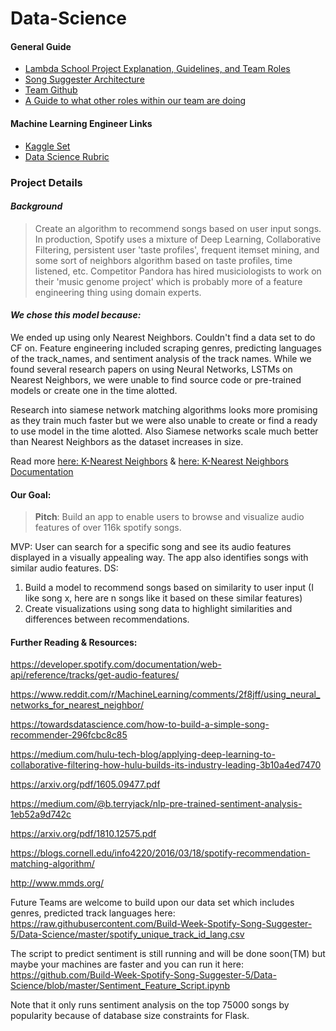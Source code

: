 # Data-Science

#### General Guide
- [Lambda School Project Explanation, Guidelines, and Team Roles](https://airtable.com/shrtA1m4LFJAnjvqS/tblI02wuarVEYWVSv/viw2L09271lKsRt5x/recsd9pTmzGNlk2re?blocks=hide)
- [Song Suggester Architecture](https://www.notion.so/Spotify-Song-Suggester-0fd8e64d69c54e03a7884eec81885dbc)
- [Team Github](https://trello.com/c/i2p8e44L/5-ml-engineers)
- [A Guide to what other roles within our team are doing](https://www.notion.so/Working-Effectively-Across-Tracks-7be8d0eb25a14418b1e2a93ddde1d561)

#### Machine Learning Engineer Links

- [Kaggle Set](https://www.kaggle.com/tomigelo/spotify-audio-features)
- [Data Science Rubric](https://www.notion.so/Data-Science-Unit-4-814c17e421334cd8b3d2867d1d49f541)

### Project Details

 #### *Background*

> Create an algorithm to recommend songs based on user input songs. In production, Spotify uses a mixture of Deep Learning, Collaborative Filtering, persistent user 'taste profiles', frequent itemset mining, and some sort of neighbors algorithm based on
taste profiles, time listened, etc. Competitor Pandora has hired musiciologists to work on their 'music genome project' which
is probably more of a feature engineering thing using domain experts.

#### *We chose this model because:*

We ended up using only Nearest Neighbors. Couldn't find a data set to do CF on. Feature engineering included scraping genres,
predicting languages of the track_names, and sentiment analysis of the track names. While we found several research papers on using
Neural Networks, LSTMs on Nearest Neighbors, we were unable to find source code or pre-trained models or create one in the time alotted.

Research into siamese network matching algorithms looks more promising as they train much faster but we were also unable
to create or find a ready to use model in the time alotted. Also Siamese networks scale much better than Nearest Neighbors as the
dataset increases in size.


Read more [here: K-Nearest Neighbors](https://towardsdatascience.com/machine-learning-basics-with-the-k-nearest-neighbors-algorithm-6a6e71d01761) &  [here: K-Nearest Neighbors Documentation](https://scikit-learn.org/stable/modules/neighbors.html)


#### **Our Goal**:

> **Pitch**: Build an app to enable users to browse and visualize audio features of over 116k spotify songs.

MVP: User can search for a specific song and see its audio features displayed in a visually appealing way. The app also identifies songs with similar audio features.
DS:
1. Build a model to recommend songs based on similarity to user input (I like song x, here are n songs like it based on these similar features)
2. Create visualizations using song data to highlight similarities and differences between recommendations.

#### Further Reading & Resources:

https://developer.spotify.com/documentation/web-api/reference/tracks/get-audio-features/

https://www.reddit.com/r/MachineLearning/comments/2f8jff/using_neural_networks_for_nearest_neighbor/

https://towardsdatascience.com/how-to-build-a-simple-song-recommender-296fcbc8c85

https://medium.com/hulu-tech-blog/applying-deep-learning-to-collaborative-filtering-how-hulu-builds-its-industry-leading-3b10a4ed7470

https://arxiv.org/pdf/1605.09477.pdf

https://medium.com/@b.terryjack/nlp-pre-trained-sentiment-analysis-1eb52a9d742c

https://arxiv.org/pdf/1810.12575.pdf

https://blogs.cornell.edu/info4220/2016/03/18/spotify-recommendation-matching-algorithm/

http://www.mmds.org/

Future Teams are welcome to build upon our data set which includes genres, predicted track languages here:
https://raw.githubusercontent.com/Build-Week-Spotify-Song-Suggester-5/Data-Science/master/spotify_unique_track_id_lang.csv

The script to predict sentiment is still running and will be done soon(TM) but maybe your machines are faster and you can run it here:
https://github.com/Build-Week-Spotify-Song-Suggester-5/Data-Science/blob/master/Sentiment_Feature_Script.ipynb

Note that it only runs sentiment analysis on the top 75000 songs by popularity because of database size constraints for Flask.
